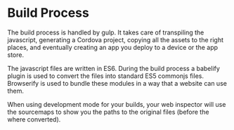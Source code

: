 # Build Process
The build process is handled by gulp. It takes care of transpiling the javascript, generating a Cordova project, copying all the assets to the right places, and eventually creating an app you deploy to a device or the app store.

The javascript files are written in ES6. During the build process a babelify plugin is used to convert the files into standard ES5 commonjs files. Browserify is used to bundle these modules in a way that a website can use them.

When using development mode for your builds, your web inspector will use the sourcemaps to show you the paths to the original files (before the where converted).
